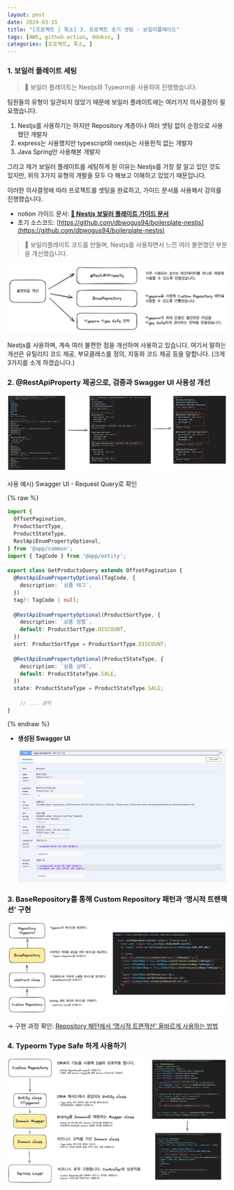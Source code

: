 ```yaml
---
layout: post
date: 2024-03-15
title: "[프로젝트 | 똑소] 3. 프로젝트 초기 셋팅 - 보일러플레이드"
tags: [AWS, github-action, ddokso, ]
categories: [프로젝트, 똑소, ]
---
```




### 1. 보일러 플레이트 세팅


> 📌 보일러 플레이트는 Nestjs와 Typeorm을 사용하여 진행했습니다.


팀원들의 유형이 일관되지 않았기 때문에 보일러 플레이트에는 여러가지 의사결정이 필요했습니다.

1. Nestjs를 사용하기는 하지만 Repository 계층이나 여러 셋팅 없이 순정으로 사용했던 개발자
2. express는 사용했지만 typescript와 nestjs는 사용한적 없는 개발자
3. Java Spring만 사용해본 개발자

그리고 제가 보일러 플레이트를 세팅하게 된 이유는 Nestjs를 가장 잘 알고 있던 것도 있지만, 위의 3가지 유형의 개발을 모두 다 해보고 이해하고 있었기 때문입니다.


이러한 의사결정에 따라 프로젝트를 셋팅을 완료하고, 가이드 문서를 사용해서 강의를 진행했습니다.

- notion 가이드 문서: [**🔎 Nestjs 보일러 플레이트 가이드 문서**](https://www.notion.so/89a23d8a3b414100b78b1d5fd81a09fb)
- 초기 소스코드:  [https://github.com/dbwogus94/boilerplate-nestjs](https://github.com/dbwogus94/boilerplate-nestjs)

> 📌 보일러플레이트 코드를 만들며, Nestjs를 사용하면서 느낀 여러 불편했던 부분을 개선했습니다.


![0](/assets/img/2024-03-15-프로젝트--똑소-3.-프로젝트-초기-셋팅---보일러플레이드.md/0.png)


Nestjs를 사용하며, 계속 여러 불편한 점을 개선하며 사용하고 있습니다.
여기서 말하는 개선은 유틸리티 코드 제공, 부모클래스를 정의, 자동화 코드 제공 등을 말합니다.
(크게 3가지를 소개 하겠습니다.)



### **2. @RestApiProperty 제공으로, 검증과 Swagger UI 사용성 개선**


![1](/assets/img/2024-03-15-프로젝트--똑소-3.-프로젝트-초기-셋팅---보일러플레이드.md/1.png)


사용 예시) Swagger UI - Request Query로 확인



{% raw %}
```typescript
import {
  OffsetPagination,
  ProductSortType,
  ProductStateType,
  RestApiEnumPropertyOptional,
} from '@app/common';
import { TagCode } from '@app/entity';

export class GetProductsQuery extends OffsetPagination {
  @RestApiEnumPropertyOptional(TagCode, {
    description: `상품 태그`,
  })
  tag?: TagCode | null;

  @RestApiEnumPropertyOptional(ProductSortType, {
    description: `상품 정렬`,
    default: ProductSortType.DISCOUNT,
  })
  sort: ProductSortType = ProductSortType.DISCOUNT;

  @RestApiEnumPropertyOptional(ProductStateType, {
    description: `상품 상태`,
    default: ProductStateType.SALE,
  })
  state: ProductStateType = ProductStateType.SALE;
	
	// ... 생략
}
```
{% endraw %}


- **생성된 Swagger UI**

	![2](/assets/img/2024-03-15-프로젝트--똑소-3.-프로젝트-초기-셋팅---보일러플레이드.md/2.png)



### **3. BaseRepository를 통해 Custom Repository 패턴과 ‘명시적 트랜잭션’ 구현**


![3](/assets/img/2024-03-15-프로젝트--똑소-3.-프로젝트-초기-셋팅---보일러플레이드.md/3.png)


→ 구현 과정 확인: [Repository 패턴에서 ‘명시적 트랜잭션’ 올바르게 사용하는 방법 ](https://dbwogus94.github.io/posts/%EA%B0%9C%EB%B0%9C-Typescript-Repository-%ED%8C%A8%ED%84%B4%EC%97%90%EC%84%9C-%EB%AA%85%EC%8B%9C%EC%A0%81-%ED%8A%B8%EB%9E%9C%EC%9E%AD%EC%85%98-%EC%98%AC%EB%B0%94%EB%A5%B4%EA%B2%8C-%EC%82%AC%EC%9A%A9%ED%95%98%EB%8A%94-%EB%B0%A9%EB%B2%95/)



### **4. Typeorm Type Safe 하게 사용하기**


![4](/assets/img/2024-03-15-프로젝트--똑소-3.-프로젝트-초기-셋팅---보일러플레이드.md/4.png)


